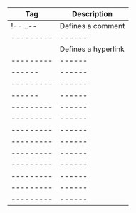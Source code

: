 Tag       | Description
--------- | ------
!--...--  | Defines a comment
--------- | ------
 <A>      | Defines a hyperlink
--------- | ------
------    | ------
--------- | ------
------    | ------
--------- | ------
--------- | ------ 
--------- | ------
--------- | ------
--------- | ------
--------- | ------
--------- | ------
--------- | ------
--------- | ------

